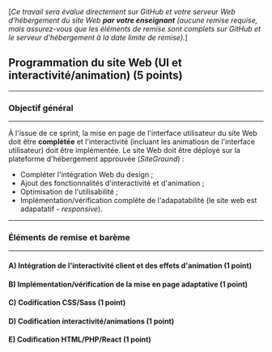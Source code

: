 [*Ce travail sera évalué directement sur GitHub et votre serveur Web d'hébergement du site Web **par votre enseignant** (aucune remise requise, mais assurez-vous que les éléments de remise sont complets sur GitHub et le serveur d'hébergement à la date limite de remise).*]

## Programmation du site Web (UI et interactivité/animation) (5 points)

---
### Objectif général
---

À l'issue de ce sprint, la mise en page de l'interface utilisateur du site Web doit être **complétée** et l'interactivité (incluant les animatiosn de l'interface utilisateur) doit être implémentée. Le site Web doit être déployé sur la plateforme d'hébergement approuvée (*SiteGround*) : 
* Compléter l'intégration Web du design ;
* Ajout des fonctionnalités d'interactivité et d'animation ;
* Optimisation de l'utilisabilité ;
* Implémentation/vérification complète de l'adapatabilité (le site web est adapatatif - *responsive*).

---
### Éléments de remise et barème
---

#### **A) Intégration de l'interactivité client et des effets d'animation** (1 point)
#### **B) Implémentation/vérification de la mise en page adaptative** (1 point)
#### **C) Codification CSS/Sass** (1 point)
#### **D) Codification interactivité/animations** (1 point)
#### **E) Codification HTML/PHP/React** (1 point)